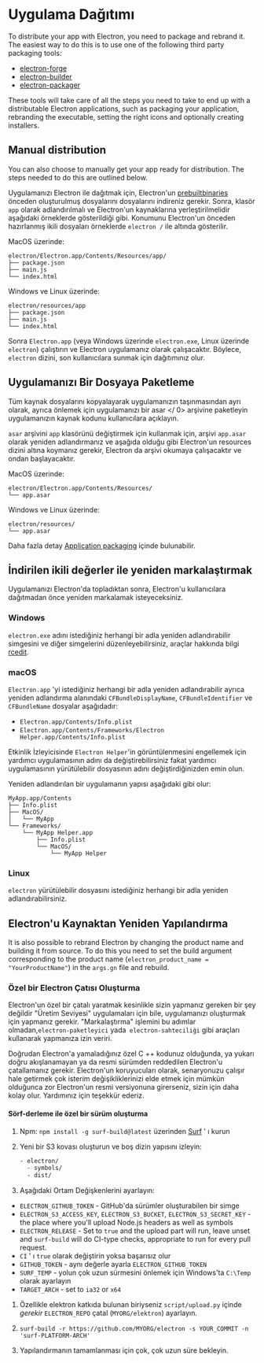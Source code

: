 # Uygulama Dağıtımı

To distribute your app with Electron, you need to package and rebrand it. The easiest way to do this is to use one of the following third party packaging tools:

* [electron-forge](https://github.com/electron-userland/electron-forge)
* [electron-builder](https://github.com/electron-userland/electron-builder)
* [electron-packager](https://github.com/electron-userland/electron-packager)

These tools will take care of all the steps you need to take to end up with a distributable Electron applications, such as packaging your application, rebranding the executable, setting the right icons and optionally creating installers.

## Manual distribution

You can also choose to manually get your app ready for distribution. The steps needed to do this are outlined below.

Uygulamanızı Electron ile dağıtmak için, Electron'un [prebuiltbinaries](https://github.com/electron/electron/releases) önceden oluşturulmuş dosyalarını dosyalarını indireniz gerekir. Sonra, klasör `app` olarak adlandırılmalı ve Electron'un kaynaklarına yerleştirilmelidir aşağıdaki örneklerde gösterildiği gibi. Konumunu Electron'un önceden hazırlanmış ikili dosyaları örneklerde `electron /` ile altında gösterilir.

MacOS üzerinde:

```text
electron/Electron.app/Contents/Resources/app/
├── package.json
├── main.js
└── index.html
```

Windows ve Linux üzerinde:

```text
electron/resources/app
├── package.json
├── main.js
└── index.html
```

Sonra `Electron.app` (veya Windows üzerinde `electron.exe`, Linux üzerinde `electron`) çalıştırın ve Electron uygulamanız olarak çalışacaktır. Böylece, `electron` dizini, son kullanıcılara sunmak için dağıtımınız olur.

## Uygulamanızı Bir Dosyaya Paketleme

Tüm kaynak dosyalarını kopyalayarak uygulamanızın taşınmasından ayrı olarak, ayrıca önlemek için uygulamanızı bir  asar </ 0> arşivine paketleyin uygulamanızın kaynak kodunu kullanıcılara açıklayın.</p> 

`asar` arşivini `app` klasörünü değiştirmek için kullanmak için, arşivi `app.asar` olarak yeniden adlandırmanız ve aşağıda olduğu gibi Electron'un resources dizini altına koymanız gerekir, Electron da arşivi okumaya çalışacaktır ve ondan başlayacaktır.

MacOS üzerinde:

```text
electron/Electron.app/Contents/Resources/
└── app.asar
```

Windows ve Linux üzerinde:

```text
electron/resources/
└── app.asar
```

Daha fazla detay [Application packaging](application-packaging.md) içinde bulunabilir.

## İndirilen ikili değerler ile yeniden markalaştırmak

Uygulamanızı Electron'da topladıktan sonra, Electron'u kullanıcılara dağıtmadan önce yeniden markalamak isteyeceksiniz.

### Windows

`electron.exe` adını istediğiniz herhangi bir adla yeniden adlandırabilir simgesini ve diğer simgelerini düzenleyebilirsiniz, araçlar hakkında bilgi [rcedit](https://github.com/atom/rcedit).

### macOS

`Electron.app` 'yi istediğiniz herhangi bir adla yeniden adlandırabilir ayrıca yeniden adlandırma alanındaki `CFBundleDisplayName`, `CFBundleIdentifier` ve `CFBundleName` dosyalar aşağıdadır:

* `Electron.app/Contents/Info.plist`
* `Electron.app/Contents/Frameworks/Electron Helper.app/Contents/Info.plist`

Etkinlik İzleyicisinde `Electron Helper`'in görüntülenmesini engellemek için yardımcı uygulamasının adını da değiştirebilirsiniz fakat yardımcı uygulamasının yürütülebilir dosyasının adını değiştirdiğinizden emin olun.

Yeniden adlandırılan bir uygulamanın yapısı aşağıdaki gibi olur:

```text
MyApp.app/Contents
├── Info.plist
├── MacOS/
│   └── MyApp
└── Frameworks/
    └── MyApp Helper.app
        ├── Info.plist
        └── MacOS/
            └── MyApp Helper
```

### Linux

`electron` yürütülebilir dosyasını istediğiniz herhangi bir adla yeniden adlandırabilirsiniz.

## Electron'u Kaynaktan Yeniden Yapılandırma

It is also possible to rebrand Electron by changing the product name and building it from source. To do this you need to set the build argument corresponding to the product name (`electron_product_name = "YourProductName"`) in the `args.gn` file and rebuild.

### Özel bir Electron Çatısı Oluşturma

Electron'un özel bir çatalı yaratmak kesinlikle sizin yapmanız gereken bir şey değildir "Üretim Seviyesi" uygulamaları için bile, uygulamanızı oluşturmak için yapmanız gerekir. "Markalaştırma" işlemini bu adımlar olmadan,`electron-paketleyici` yada` electron-sahteciliği` gibi araçları kullanarak yapmanıza izin veriri.

Doğrudan Electron'a yamaladığınız özel C ++ kodunuz olduğunda, ya yukarı doğru akışlanamayan ya da resmi sürümden reddedilen Electron'u çatallamanız gerekir. Electron'un koruyucuları olarak, senaryonuzu çalışır hale getirmek çok isterim değişikliklerinizi elde etmek için mümkün olduğunca zor Electron'un resmi versiyonuna girerseniz, sizin için daha kolay olur. Yardımınız için teşekkür ederiz.

#### Sörf-derleme ile özel bir sürüm oluşturma

1. Npm: `npm install -g surf-build@latest` üzerinden [Surf](https://github.com/surf-build/surf) ' ı kurun

2. Yeni bir S3 kovası oluşturun ve boş dizin yapısını izleyin:
    
    ```sh
    - electron/
      - symbols/
      - dist/
    ```

3. Aşağıdaki Ortam Değişkenlerini ayarlayın:

* `ELECTRON_GITHUB_TOKEN` - GitHub'da sürümler oluşturabilen bir simge
* `ELECTRON_S3_ACCESS_KEY`, `ELECTRON_S3_BUCKET`, `ELECTRON_S3_SECRET_KEY` - the place where you'll upload Node.js headers as well as symbols
* `ELECTRON_RELEASE` - Set to `true` and the upload part will run, leave unset and `surf-build` will do CI-type checks, appropriate to run for every pull request.
* `CI` ' ı `true` olarak değiştirin yoksa başarısız olur
* `GITHUB_TOKEN` - aynı değerle ayarla `ELECTRON_GITHUB_TOKEN`
* `SURF_TEMP` - yolun çok uzun sürmesini önlemek için Windows'ta `C:\Temp` olarak ayarlayın
* `TARGET_ARCH` - set to `ia32` or `x64`

1. Özellikle elektron katkıda bulunan biriyseniz `script/upload.py` içinde *gerekir* `ELECTRON_REPO` çatal (`MYORG/elektron`) ayarlayın.

2. `surf-build -r https://github.com/MYORG/electron -s YOUR_COMMIT -n 'surf-PLATFORM-ARCH'`

3. Yapılandırmanın tamamlanması için çok, çok uzun süre bekleyin.